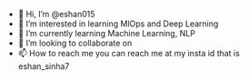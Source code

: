 - 👋 Hi, I’m @eshan015
- 👀 I’m interested in learning MlOps and Deep Learning
- 🌱 I’m currently learning Machine Learning, NLP
- 💞️ I’m looking to collaborate on 
- 📫 How to reach me 
you can reach me at my insta id that is eshan_sinha7

<!---
eshan015/eshan015 is a ✨ special ✨ repository because its `README.md` (this file) appears on your GitHub profile.
You can click the Preview link to take a look at your changes.
--->
